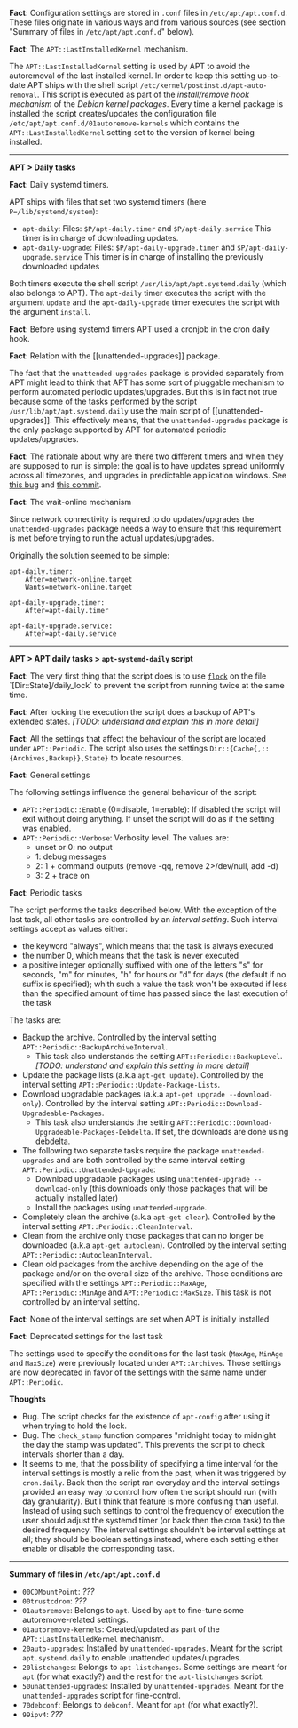 
**Fact**: Configuration settings are stored in `.conf` files in `/etc/apt/apt.conf.d`. These files originate in various ways and from various sources (see section "Summary of files in `/etc/apt/apt.conf.d`" below).

**Fact**: The `APT::LastInstalledKernel` mechanism.

The `APT::LastInstalledKernel` setting is used by APT to avoid the autoremoval of the last installed kernel. In order to keep this setting up-to-date APT ships with the shell script `/etc/kernel/postinst.d/apt-auto-removal`. This script is executed as part of the _install/remove hook mechanism_ of the _Debian kernel packages_. Every time a kernel package is installed the script creates/updates the configuration file `/etc/apt/apt.conf.d/01autoremove-kernels` which contains the `APT::LastInstalledKernel` setting set to the version of kernel being installed.

---

**APT > Daily tasks**

**Fact**: Daily systemd timers.

APT ships with files that set two systemd timers (here `P=/lib/systemd/system`):

- `apt-daily`:
	Files: `$P/apt-daily.timer` and `$P/apt-daily.service`
	This timer is in charge of downloading updates.
- `apt-daily-upgrade`:
	Files: `$P/apt-daily-upgrade.timer` and `$P/apt-daily-upgrade.service`
	This timer is in charge of installing the previously downloaded updates

Both timers execute the shell script `/usr/lib/apt/apt.systemd.daily` (which also belongs to APT). The `apt-daily` timer executes the script with the argument `update` and the `apt-daily-upgrade` timer executes the script with the argument `install`.

**Fact**: Before using systemd timers APT used a cronjob in the cron daily hook.

**Fact**: Relation with the [[unattended-upgrades]] package.

The fact that the `unattended-upgrades` package is provided separately from APT might lead to think that APT has some sort of pluggable mechanism to perform automated periodic updates/upgrades. But this is in fact not true because some of the tasks performed by the script `/usr/lib/apt/apt.systemd.daily` use the main script of [[unattended-upgrades]]. This effectively means, that the `unattended-upgrades` package is the only package supported by APT for automated periodic updates/upgrades.

**Fact**: The rationale about why are there two different timers and when they are supposed to run is simple: the goal is to have updates spread uniformly across all timezones, and upgrades in predictable application windows. See [this bug](https://bugs.launchpad.net/ubuntu/+source/apt/+bug/1686470) and [this commit](https://salsa.debian.org/apt-team/apt/-/commit/496313fb8e83af2ba71f6ce3d729be687c293dfd).

**Fact**: The wait-online mechanism

Since network connectivity is required to do updates/upgrades the `unattended-upgrades` package needs a way to ensure that this requirement is met before trying to run the actual updates/upgrades.

Originally the solution seemed to be simple:

```
apt-daily.timer:
	After=network-online.target
	Wants=network-online.target

apt-daily-upgrade.timer:
	After=apt-daily.timer

apt-daily-upgrade.service:
	After=apt-daily.service
```

---

**APT > APT daily tasks > `apt-systemd-daily` script**

**Fact**: The very first thing that the script does is to use [`flock`]([https://man7.org/linux/man-pages/man1/flock.1.html](https://man7.org/linux/man-pages/man1/flock.1.html)) on the file `[Dir::State]/daily_lock` to prevent the script from running twice at the same time.

**Fact**: After locking the execution the script does a backup of APT's extended states. _\[TODO: understand and explain this in more detail]_

**Fact**: All the settings that affect the behaviour of the script are located under `APT::Periodic`. The script also uses the settings `Dir::{Cache{,::{Archives,Backup}},State}` to locate resources.

**Fact**: General settings

The following settings influence the general behaviour of the script:

- `APT::Periodic::Enable` (0=disable, 1=enable): If disabled the script will exit without doing anything. If unset the script will do as if the setting was enabled.
- `APT::Periodic::Verbose`: Verbosity level. The values are:
	- unset or 0: no output
	- 1: debug messages
	- 2: 1 + command outputs (remove -qq, remove 2>/dev/null, add -d)
	- 3: 2 + trace on

**Fact**: Periodic tasks

The script performs the tasks described below. With the exception of the last task, all other tasks are controlled by an _interval setting_. Such interval settings accept as values either:

- the keyword "always", which means that the task is always executed
- the number 0, which means that the task is never executed
- a positive integer optionally suffixed with one of the letters "s" for seconds, "m" for minutes, "h" for hours or "d" for days (the default if no suffix is specified); whith such a value the task won't be executed if less than the specified amount of time has passed since the last execution of the task

The tasks are:

- Backup the archive. Controlled by the interval setting `APT::Periodic::BackupArchiveInterval`.
	- This task also understands the setting `APT::Periodic::BackupLevel`. _\[TODO: understand and explain this setting in more detail]_
- Update the package lists (a.k.a `apt-get update`). Controlled by the interval setting `APT::Periodic::Update-Package-Lists`.
- Download upgradable packages (a.k.a `apt-get upgrade --download-only`). Controlled by the interval setting `APT::Periodic::Download-Upgradeable-Packages`.
	- This task also understands the setting `APT::Periodic::Download-Upgradeable-Packages-Debdelta`. If set, the downloads are done using [debdelta]([https://debdelta.debian.net/](https://debdelta.debian.net/)).
- The following two separate tasks require the package `unattended-upgrades` and are both controlled by the same interval setting `APT::Periodic::Unattended-Upgrade`:
	- Download upgradable packages using `unattended-upgrade --download-only` (this downloads only those packages that will be actually installed later)
	- Install the packages using `unattended-upgrade`.
- Completely clean the archive (a.k.a `apt-get clear`). Controlled by the interval setting `APT::Periodic::CleanInterval`.
- Clean from the archive only those packages that can no longer be downloaded (a.k.a `apt-get autoclean`). Controlled by the interval setting `APT::Periodic::AutocleanInterval`.
- Clean old packages from the archive depending on the age of the package and/or on the overall size of the archive. Those conditions are specified with the settings `APT::Periodic::MaxAge`, `APT::Periodic::MinAge` and `APT::Periodic::MaxSize`. This task is not controlled by an interval setting.

**Fact**: None of the interval settings are set when APT is initially installed

**Fact**: Deprecated settings for the last task

The settings used to specify the conditions for the last task (`MaxAge`, `MinAge` and `MaxSize`) were previously located under `APT::Archives`. Those settings are now deprecated in favor of the settings with the same name under `APT::Periodic`.

**Thoughts**

- Bug. The script checks for the existence of `apt-config` after using it when trying to hold the lock.
- Bug. The `check_stamp` function compares "midnight today to midnight the day the stamp was updated". This prevents the script to check intervals shorter than a day.
- It seems to me, that the possibility of specifying a time interval for the interval settings is mostly a relic from the past, when it was triggered by `cron.daily`. Back then the script ran everyday and the interval settings provided an easy way to control how often the script should run (with day granularity). But I think that feature is more confusing than useful. Instead of using such settings to control the frequency of execution the user should adjust the systemd timer (or back then the cron task) to the desired frequency. The interval settings shouldn't be interval settings at all; they should be boolean settings instead, where each setting either enable or disable the corresponding task.

----------------------------------------------

**Summary of files in `/etc/apt/apt.conf.d`**

- `00CDMountPoint`: _???_
- `00trustcdrom`: _???_
- `01autoremove`: Belongs to `apt`. Used by `apt` to fine-tune some autoremove-related settings.
- `01autoremove-kernels`: Created/updated as part of the `APT::LastInstalledKernel` mechanism.
- `20auto-upgrades`: Installed by `unattended-upgrades`. Meant for the script `apt.systemd.daily` to enable unattended updates/upgrades.
- `20listchanges`: Belongs to `apt-listchanges`. Some settings are meant for `apt` (for what exactly?) and the rest for the `apt-listchanges` script.
- `50unattended-upgrades`: Installed by `unattended-upgrades`. Meant for the `unattended-upgrades` script for fine-control.
- `70debconf`: Belongs to `debconf`. Meant for `apt` (for what exactly?).
- `99ipv4`: _???_